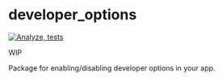 # developer_options

[![Analyze, tests](https://github.com/lepsi-city/developer_options/actions/workflows/main.yml/badge.svg?branch=main)](https://github.com/lepsi-city/developer_options/actions/workflows/main.yml)

WIP

Package for enabling/disabling developer options in your app.

